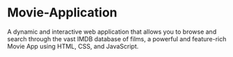 # Movie-Application

A dynamic and interactive web application that allows you to browse and search through the vast IMDB database of films, 
a powerful and feature-rich Movie App using HTML, CSS, and JavaScript.
